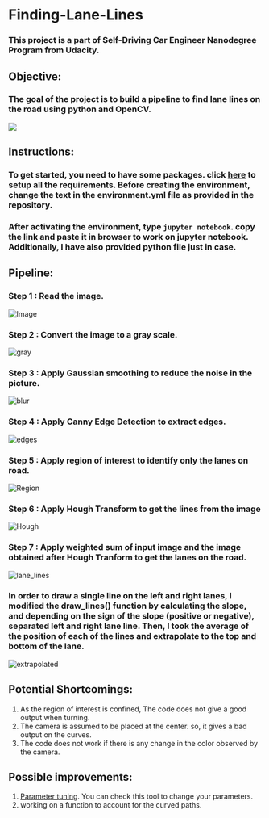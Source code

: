 # Finding-Lane-Lines
### This project is a part of Self-Driving Car Engineer Nanodegree Program from Udacity.

## Objective:
### The goal of the project is to build a pipeline to find lane lines on the road using python and OpenCV.

![](https://github.com/Vamshi2198/Finding-Lane-Lines/blob/main/solidWhiteRight.gif)

## Instructions:
### To get started, you need to have some packages. click [here](https://github.com/udacity/CarND-Term1-Starter-Kit/blob/master/README.md) to setup all the requirements. Before creating the environment, change the text in the environment.yml file as provided in the repository.

### After activating the environment, type `jupyter notebook`. copy the link and paste it in browser to work on jupyter notebook. Additionally, I have also provided python file just in case.

## Pipeline:
### **Step 1 :** Read the image.
![Image](https://user-images.githubusercontent.com/85461865/122636591-1502d880-d0b8-11eb-9c19-04df283c068e.png)
### **Step 2 :** Convert the image to a gray scale.
![gray](https://user-images.githubusercontent.com/85461865/122636742-dd486080-d0b8-11eb-8bfb-becf85ae3f3b.png)
### **Step 3 :** Apply Gaussian smoothing to reduce the noise in the picture.
![blur](https://user-images.githubusercontent.com/85461865/122636753-e6393200-d0b8-11eb-8c0d-34ae4f8a861c.png)
### **Step 4 :** Apply Canny Edge Detection to extract edges. 
![edges](https://user-images.githubusercontent.com/85461865/122636762-f3eeb780-d0b8-11eb-8146-926f507b1a33.png)
### **Step 5 :** Apply region of interest to identify only the lanes on road.
![Region](https://user-images.githubusercontent.com/85461865/122636771-ff41e300-d0b8-11eb-8e46-5f595e65c9e8.png)
### **Step 6 :** Apply Hough Transform to get the lines from the image
![Hough](https://user-images.githubusercontent.com/85461865/122636781-0963e180-d0b9-11eb-835a-ac4e3f916142.png)
### **Step 7 :** Apply weighted sum of input image and the image obtained after Hough Tranform to get the lanes on the road.
![lane_lines](https://user-images.githubusercontent.com/85461865/122636809-2f898180-d0b9-11eb-9f4b-2958c0090b59.png)
### In order to draw a single line on the left and right lanes, I modified the draw_lines() function by calculating the slope, and depending on the sign of the slope (positive or negative), separated left and right lane line. Then, I took the average of the position of each of the lines and extrapolate to the top and bottom of the lane.
![extrapolated](https://user-images.githubusercontent.com/85461865/122637104-e5090480-d0ba-11eb-94e3-a15bfbb63da8.png)

## Potential Shortcomings:
1. As the region of interest is confined, The code does not give a good output when turning.
1. The camera is assumed to be placed at the center. so, it gives a bad output on the curves.
1. The code does not work if there is any change in the color observed by the camera. 

## Possible improvements:
1. [Parameter tuning](https://medium.com/@maunesh/finding-the-right-parameters-for-your-computer-vision-algorithm-d55643b6f954). You can check this tool to change your parameters.
1.  working on a function to account for the curved paths.








